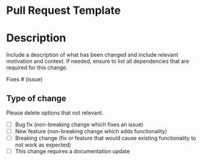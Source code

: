 # Pull Request Template

# Description

Include a description of what has been changed and include relevant motivation and context.
If needed, ensure to list all dependencies that are required for this change.

Fixes # (issue)

## Type of change

Please delete options that not relevant.

- [ ] Bug fix (non-breaking change which fixes an issue)
- [ ] New feature (non-breaking change which adds functionality)
- [ ] Breaking change (fix or feature that would cause existing functionality to not work as expected)
- [ ] This change requires a documentation update

